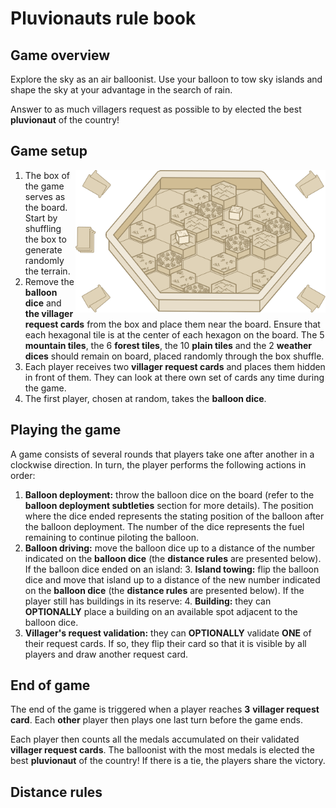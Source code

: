 # Pluvionauts rule book

## Game overview

Explore the sky as an air balloonist.
Use your balloon to tow sky islands and shape the sky at your advantage in the search of rain.

Answer to as much villagers request as possible to by elected the best **pluvionaut** of the country!

## Game setup

<img align="right" width="400" src="./images/setup.svg">

1. The box of the game serves as the board. Start by shuffling the box to generate randomly the terrain.
2. Remove the **balloon dice** and **the villager request cards** from the box and place them near the board. Ensure that each hexagonal tile is at the center of each hexagon on the board. The 5 **mountain tiles**, the 6 **forest tiles**, the 10 **plain tiles** and the 2 **weather dices** should remain on board, placed randomly through the box shuffle.
3. Each player receives two **villager request cards** and places them hidden in front of them. They can look at there own set of cards any time during the game.
4. The first player, chosen at random, takes the **balloon dice**.

## Playing the game

A game consists of several rounds that players take one after another in a clockwise direction.
In turn, the player performs the following actions in order:

1. **Balloon deployment:** throw the balloon dice on the board (refer to the **balloon deployment subtleties** section for more details). The position where the dice ended represents the stating position of the balloon after the balloon deployment. The number of the dice represents the fuel remaining to continue piloting the balloon.
2. **Balloon driving:** move the balloon dice up to a distance of the number indicated on the **balloon dice** (the **distance rules** are presented below).
If the balloon dice ended on an island:
	3. **Island towing:** flip the balloon dice and move that island up to a distance of the new number indicated on the **balloon dice** (the **distance rules** are presented below).
If the player still has buildings in its reserve:
	4. **Building:** they can **OPTIONALLY** place a building on an available spot adjacent to the balloon dice.
5. **Villager's request validation:** they can **OPTIONALLY** validate **ONE** of their request cards. If so, they flip their card so that it is visible by all players and draw another request card.

## End of game

The end of the game is triggered when a player reaches **3** **villager request card**. 
Each **other** player then plays one last turn before the game ends.

Each player then counts all the medals accumulated on their validated **villager request cards**.
The balloonist with the most medals is elected the best **pluvionaut** of the country!
If there is a tie, the players share the victory.

## Distance rules

